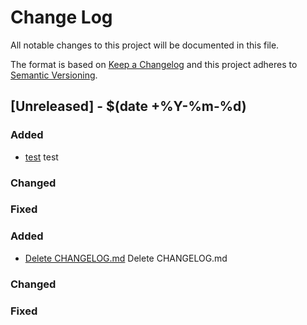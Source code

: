 # Change Log
All notable changes to this project will be documented in this file.

The format is based on [Keep a Changelog](http://keepachangelog.com/)
and this project adheres to [Semantic Versioning](http://semver.org/).

## [Unreleased] - $(date +%Y-%m-%d)

### Added
- [test](http://tickets.projectname.com/browse/PROJECTNAME-XXXX)
  test

### Changed

### Fixed

### Added
- [Delete CHANGELOG.md](http://tickets.projectname.com/browse/PROJECTNAME-XXXX)
  Delete CHANGELOG.md

### Changed

### Fixed

